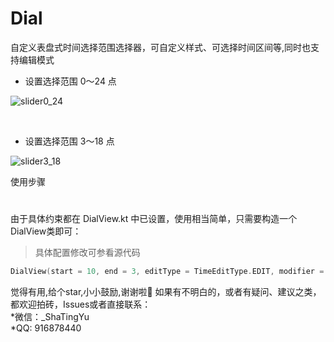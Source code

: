 # Dial
自定义表盘式时间选择范围选择器，可自定义样式、可选择时间区间等,同时也支持编辑模式
* 设置选择范围 0～24 点<br>

![slider0_24](https://gitee.com/tingyusha/images/raw/master/0-24.gif)

<br>

* 设置选择范围 3～18 点<br>

![slider3_18](https://gitee.com/tingyusha/images/raw/master/3-18.gif)


使用步骤
#
由于具体约束都在 DialView.kt 中已设置，使用相当简单，只需要构造一个DialView类即可：<br>

>具体配置修改可参看源代码<br>

>>
```kotlin
DialView(start = 10, end = 3, editType = TimeEditType.EDIT, modifier = Modifier)
```
觉得有用,给个star,小小鼓励,谢谢啦🙏
如果有不明白的，或者有疑问、建议之类，都欢迎拍砖，Issues或者直接联系：<br>
*微信：_ShaTingYu<br>
*QQ: 916878440<br>
